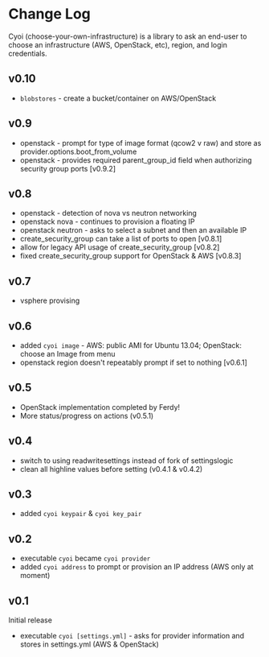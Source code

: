 Change Log
==========

Cyoi (choose-your-own-infrastructure) is a library to ask an end-user to choose an infrastructure (AWS, OpenStack, etc), region, and login credentials.

v0.10
-----

- `blobstores` - create a bucket/container on AWS/OpenStack

v0.9
----

- openstack - prompt for type of image format (qcow2 v raw) and store as provider.options.boot_from_volume
- openstack - provides required parent_group_id field when authorizing security group ports [v0.9.2]

v0.8
----

- openstack - detection of nova vs neutron networking
- openstack nova - continues to provision a floating IP
- openstack neutron - asks to select a subnet and then an available IP
- create_security_group can take a list of ports to open [v0.8.1]
- allow for legacy API usage of create_security_group [v0.8.2]
- fixed create_security_group support for OpenStack & AWS [v0.8.3]

v0.7
----

- vsphere provising

v0.6
----

- added `cyoi image` - AWS: public AMI for Ubuntu 13.04; OpenStack: choose an Image from menu
- openstack region doesn't repeatably prompt if set to nothing [v0.6.1]

v0.5
----

- OpenStack implementation completed by Ferdy!
- More status/progress on actions (v0.5.1)

v0.4
----

- switch to using readwritesettings instead of fork of settingslogic
- clean all highline values before setting (v0.4.1 & v0.4.2)

v0.3
----

- added `cyoi keypair` & `cyoi key_pair`

v0.2
----

- executable `cyoi` became `cyoi provider`
- added `cyoi address` to prompt or provision an IP address (AWS only at moment)

v0.1
----

Initial release

- executable `cyoi [settings.yml]` - asks for provider information and stores in settings.yml (AWS & OpenStack)
